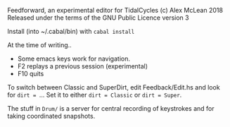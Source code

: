 Feedforward, an experimental editor for TidalCycles
(c) Alex McLean 2018
Released under the terms of the GNU Public Licence version 3

Install (into ~/.cabal/bin) with `cabal install`

At the time of writing..

* Some emacs keys work for navigation.
* F2 replays a previous session (experimental)
* F10 quits

To switch between Classic and SuperDirt, edit Feedback/Edit.hs and look for `dirt = `... Set it to either `dirt = Classic` or `dirt = Super`.

The stuff in `Drum/` is a server for central recording of keystrokes
and for taking coordinated snapshots.
